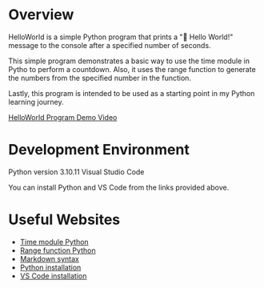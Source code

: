 # Overview

HelloWorld is a simple Python program that prints a "🎉 Hello World!" message to the console after a specified number of seconds.

This simple program demonstrates a basic way to use the time module in Pytho to perform a countdown. Also, it uses the range function to generate the numbers from the specified number in the function.

Lastly, this program is intended to be used as a starting point in my Python learning journey.

[HelloWorld Program Demo Video](https://www.youtube.com/watch?v=mScfmWmG65Q)

# Development Environment

Python version 3.10.11
Visual Studio Code

You can install Python and VS Code from the links provided above.

# Useful Websites

- [Time module Python](https://docs.python.org/3/library/time.html)
- [Range function Python](https://www.w3schools.com/python/ref_func_range.asp)
- [Markdown syntax](https://www.markdownguide.org/cheat-sheet/)
- [Python installation](https://www.python.org/downloads/)
- [VS Code installation](https://code.visualstudio.com/download)
